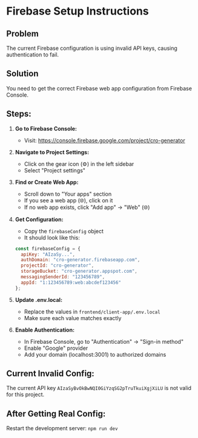 # Firebase Setup Instructions

## Problem
The current Firebase configuration is using invalid API keys, causing authentication to fail.

## Solution
You need to get the correct Firebase web app configuration from Firebase Console.

## Steps:

1. **Go to Firebase Console:**
   - Visit: https://console.firebase.google.com/project/cro-generator

2. **Navigate to Project Settings:**
   - Click on the gear icon (⚙️) in the left sidebar
   - Select "Project settings"

3. **Find or Create Web App:**
   - Scroll down to "Your apps" section
   - If you see a web app (🌐), click on it
   - If no web app exists, click "Add app" → "Web" (🌐)

4. **Get Configuration:**
   - Copy the `firebaseConfig` object
   - It should look like this:
   ```javascript
   const firebaseConfig = {
     apiKey: "AIzaSy...",
     authDomain: "cro-generator.firebaseapp.com",
     projectId: "cro-generator",
     storageBucket: "cro-generator.appspot.com",
     messagingSenderId: "123456789",
     appId: "1:123456789:web:abcdef123456"
   };
   ```

5. **Update .env.local:**
   - Replace the values in `frontend/client-app/.env.local`
   - Make sure each value matches exactly

6. **Enable Authentication:**
   - In Firebase Console, go to "Authentication" → "Sign-in method"
   - Enable "Google" provider
   - Add your domain (localhost:3001) to authorized domains

## Current Invalid Config:
The current API key `AIzaSyBvOkBwNQI0GiYzqSG2pTruTkuiXgjXiLU` is not valid for this project.

## After Getting Real Config:
Restart the development server: `npm run dev`